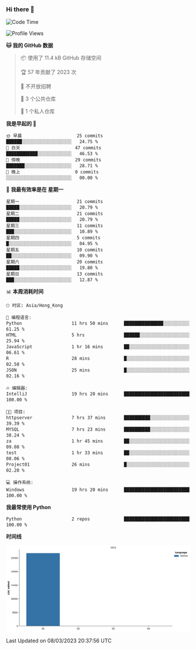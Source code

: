 ### Hi there 👋

<!--
**Mrzqd/Mrzqd** is a ✨ _special_ ✨ repository because its `README.md` (this file) appears on your GitHub profile.

Here are some ideas to get you started:

- 🔭 I’m currently working on ...
- 🌱 I’m currently learning ...
- 👯 I’m looking to collaborate on ...
- 🤔 I’m looking for help with ...
- 💬 Ask me about ...
- 📫 How to reach me: ...
- 😄 Pronouns: ...
- ⚡ Fun fact: ...
-->
<!--START_SECTION:waka-->
![Code Time](http://img.shields.io/badge/Code%20Time-46%20hrs%2040%20mins-blue)

![Profile Views](http://img.shields.io/badge/%E4%B8%AA%E4%BA%BA%E8%B5%84%E6%96%99%E8%A7%82%E7%9C%8B%E6%AC%A1%E6%95%B0-10-blue)

**🐱 我的 GitHub 数据** 

> 📦  使用了 11.4 kB GitHub 存储空间 
 > 
> 🏆 57 年贡献了 2023 次
 > 
> 🚫 不开放招聘
 > 
> 📜 3 个公共仓库 
 > 
> 🔑 1 个私人仓库 
 > 
**我是早起的 🐤** 

```text
🌞 早晨                     25 commits          ██████░░░░░░░░░░░░░░░░░░░   24.75 % 
🌆 白天                     47 commits          ████████████░░░░░░░░░░░░░   46.53 % 
🌃 傍晚                     29 commits          ███████░░░░░░░░░░░░░░░░░░   28.71 % 
🌙 晚上                     0 commits           ░░░░░░░░░░░░░░░░░░░░░░░░░   00.00 % 
```
📅 **我最有效率是在 星期一** 

```text
星期一                      21 commits          █████░░░░░░░░░░░░░░░░░░░░   20.79 % 
星期二                      21 commits          █████░░░░░░░░░░░░░░░░░░░░   20.79 % 
星期三                      11 commits          ███░░░░░░░░░░░░░░░░░░░░░░   10.89 % 
星期四                      5 commits           █░░░░░░░░░░░░░░░░░░░░░░░░   04.95 % 
星期五                      10 commits          ██░░░░░░░░░░░░░░░░░░░░░░░   09.90 % 
星期六                      20 commits          █████░░░░░░░░░░░░░░░░░░░░   19.80 % 
星期日                      13 commits          ███░░░░░░░░░░░░░░░░░░░░░░   12.87 % 
```


📊 **本周消耗时间** 

```text
🕑︎ 时区: Asia/Hong_Kong

💬 编程语言: 
Python                   11 hrs 50 mins      ███████████████░░░░░░░░░░   61.25 % 
HTML                     5 hrs               ██████░░░░░░░░░░░░░░░░░░░   25.94 % 
JavaScript               1 hr 16 mins        ██░░░░░░░░░░░░░░░░░░░░░░░   06.61 % 
R                        28 mins             █░░░░░░░░░░░░░░░░░░░░░░░░   02.50 % 
JSON                     25 mins             █░░░░░░░░░░░░░░░░░░░░░░░░   02.16 % 

🔥 编辑器: 
IntelliJ                 19 hrs 20 mins      █████████████████████████   100.00 % 

🐱‍💻 项目: 
httpserver               7 hrs 37 mins       ██████████░░░░░░░░░░░░░░░   39.39 % 
MYSQL                    7 hrs 23 mins       ██████████░░░░░░░░░░░░░░░   38.24 % 
za                       1 hr 45 mins        ██░░░░░░░░░░░░░░░░░░░░░░░   09.08 % 
test                     1 hr 33 mins        ██░░░░░░░░░░░░░░░░░░░░░░░   08.06 % 
Project01                26 mins             █░░░░░░░░░░░░░░░░░░░░░░░░   02.28 % 

💻 操作系统: 
Windows                  19 hrs 20 mins      █████████████████████████   100.00 % 
```

**我最常使用 Python** 

```text
Python                   2 repos             █████████████████████████   100.00 % 
```



**时间线**

![Lines of Code chart](https://raw.githubusercontent.com/Mrzqd/Mrzqd/main/assets/bar_graph.png)


 Last Updated on 08/03/2023 20:37:56 UTC
<!--END_SECTION:waka-->
